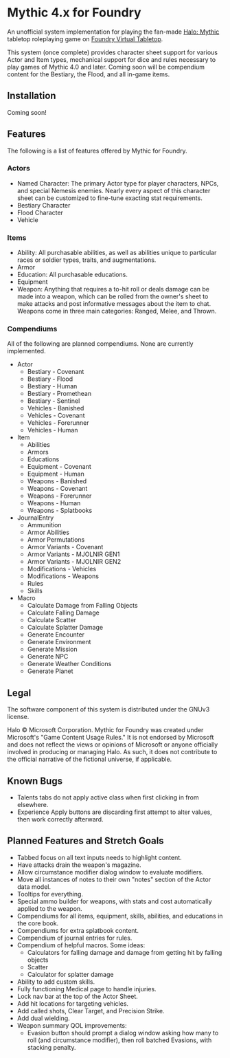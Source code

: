 # Mythic 4.x for Foundry

An unofficial system implementation for playing the fan-made [Halo: Mythic](https://www.reddit.com/r/HaloMythic/) tabletop roleplaying game on [Foundry Virtual Tabletop](https://foundryvtt.com/).

This system (once complete) provides character sheet support for various Actor and Item types, mechanical support for dice and rules necessary to play games of Mythic 4.0 and later. Coming soon will be compendium content for the Bestiary, the Flood, and all in-game items.

## Installation

Coming soon!

## Features

The following is a list of features offered by Mythic for Foundry.

### Actors

* Named Character: The primary Actor type for player characters, NPCs, and special Nemesis enemies. Nearly every aspect of this character sheet can be customized to fine-tune exacting stat requirements.
* Bestiary Character
* Flood Character
* Vehicle

### Items

* Ability: All purchasable abilities, as well as abilities unique to particular races or soldier types, traits, and augmentations.
* Armor
* Education: All purchasable educations.
* Equipment
* Weapon: Anything that requires a to-hit roll or deals damage can be made into a weapon, which can be rolled from the owner's sheet to make attacks and post informative messages about the item to chat. Weapons come in three main categories: Ranged, Melee, and Thrown.

### Compendiums

All of the following are planned compendiums. None are currently implemented.

* Actor
    * Bestiary - Covenant
    * Bestiary - Flood
    * Bestiary - Human
    * Bestiary - Promethean
    * Bestiary - Sentinel
    * Vehicles - Banished
    * Vehicles - Covenant
    * Vehicles - Forerunner
    * Vehicles - Human
* Item
    * Abilities
    * Armors
    * Educations
    * Equipment - Covenant
    * Equipment - Human
    * Weapons - Banished
    * Weapons - Covenant
    * Weapons - Forerunner
    * Weapons - Human
    * Weapons - Splatbooks
* JournalEntry
    * Ammunition
    * Armor Abilities
    * Armor Permutations
    * Armor Variants - Covenant
    * Armor Variants - MJOLNIR GEN1
    * Armor Variants - MJOLNIR GEN2
    * Modifications - Vehicles
    * Modifications - Weapons
    * Rules
    * Skills
* Macro
    * Calculate Damage from Falling Objects
    * Calculate Falling Damage
    * Calculate Scatter
    * Calculate Splatter Damage
    * Generate Encounter
    * Generate Environment
    * Generate Mission
    * Generate NPC
    * Generate Weather Conditions
    * Generate Planet

## Legal

The software component of this system is distributed under the GNUv3 license.

Halo &copy; Microsoft Corporation. Mythic for Foundry was created under Microsoft's "Game Content Usage Rules." It is not endorsed by Microsoft and does not reflect the views or opinions of Microsoft or anyone officially involved in producing or managing Halo. As such, it does not contribute to the official narrative of the fictional universe, if applicable.

## Known Bugs

* Talents tabs do not apply active class when first clicking in from elsewhere.
* Experience Apply buttons are discarding first attempt to alter values, then work correctly afterward.

## Planned Features and Stretch Goals

* Tabbed focus on all text inputs needs to highlight content.
* Have attacks drain the weapon's magazine.
* Allow circumstance modifier dialog window to evaluate modifiers.
* Move all instances of notes to their own "notes" section of the Actor data model.
* Tooltips for everything.
* Special ammo builder for weapons, with stats and cost automatically applied to the weapon.
* Compendiums for all items, equipment, skills, abilities, and educations in the core book.
* Compendiums for extra splatbook content.
* Compendium of journal entries for rules.
* Compendium of helpful macros. Some ideas:
    * Calculators for falling damage and damage from getting hit by falling objects
    * Scatter
    * Calculator for splatter damage
* Ability to add custom skills.
* Fully functioning Medical page to handle injuries.
* Lock nav bar at the top of the Actor Sheet.
* Add hit locations for targeting vehicles.
* Add called shots, Clear Target, and Precision Strike.
* Add dual wielding.
* Weapon summary QOL improvements:
    * Evasion button should prompt a dialog window asking how many to roll (and circumstance modifier), then roll batched Evasions, with stacking penalty.
